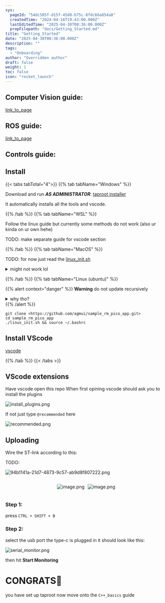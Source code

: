 ```yaml
---
sys:
  pageId: "54dc585f-d15f-45d0-b75c-8fdc66a854a8"
  createdTime: "2024-04-16T19:43:00.000Z"
  lastEditedTime: "2025-04-30T00:36:00.000Z"
  propFilepath: "docs/Getting_Started.md"
title: "Getting_Started"
date: "2025-04-30T00:36:00.000Z"
description: ""
tags:
  - "Onboarding"
author: "Overridden author"
draft: false
weight: 1
toc: false
icon: "rocket_launch"
---
```


## Computer Vision guide:

[link_to_page](86d45bc0-388b-4d26-8848-44f255f73d0e)

## ROS guide:

[link_to_page](3c76c1de-ec8f-46d6-8b0a-294005edc2d5)

## Controls guide:

## Install

{{< tabs tabTotal="4">}}
{{% tab tabName="Windows" %}}

Download and run _**AS ADMINISTRATOR**_: [taproot installer](https://github.com/Thornbots/TeachingFreshies/releases/tag/1.0)

It automatically installs all the tools and vscode.

{{% /tab %}}
{{% tab tabName="WSL" %}}

Follow the linux guide but currently some methods do not work (also ur kinda on ur own hehe)

TODO: make separate guide for vscode section

{{% /tab %}}
{{% tab tabName="MacOS" %}}

TODO: for now just read the [linux_init.sh](https://github.com/agmui/sample_rm_pico_app/blob/main/linux_init.sh)

<details>
<summary>might not work lol</summary>

`brew install libusb pkg-config`

Next install: [vscode](https://code.visualstudio.com/Download)

</details>

{{% /tab %}}
{{% tab tabName="Linux (ubuntu)" %}}

{{% alert context="danger" %}}
**Warning** do not update recursively
<details>
<summary>why tho?</summary>
There are some submodules that may go on for a while (like tinyusb) and I highly
recommend you don't need to get them.
If you want to see what submodules I update just look in `linux_init.sh`
</details>
{{% /alert %}}

```shell
git clone <https://github.com/agmui/sample_rm_pico_app.git>
cd sample_rm_pico_app
./linux_init.sh && source ~/.bashrc
```

## Install VScode

[vscode](https://code.visualstudio.com/Download)

{{% /tab %}}
{{< /tabs >}}

## VScode extensions

Have vscode open this repo
When first opining vscode should ask you to install the plugins

![install_plugins.png](https://prod-files-secure.s3.us-west-2.amazonaws.com/d518164a-d88e-44d1-a4ee-3adb3bd8bce0/89bd30f0-1825-4e77-867b-0a41ce370880/install_plugins.png?X-Amz-Algorithm=AWS4-HMAC-SHA256&X-Amz-Content-Sha256=UNSIGNED-PAYLOAD&X-Amz-Credential=ASIAZI2LB466S6ROIMQG%2F20250616%2Fus-west-2%2Fs3%2Faws4_request&X-Amz-Date=20250616T121643Z&X-Amz-Expires=3600&X-Amz-Security-Token=IQoJb3JpZ2luX2VjEHQaCXVzLXdlc3QtMiJGMEQCIDgVgQj3awwgdQlBzMi%2Bzew%2BslycLg8O92htbcal7pzvAiBTVQPM%2FTC%2BPnpTyS8epgDNePFQk%2Bd6huh1oQCupRX98yr%2FAwhdEAAaDDYzNzQyMzE4MzgwNSIMF53x2t9crtZwAMAxKtwD%2B3wBoI52teyCWh7V6gMyUNfKETp2umjciGJbV1q184E2bIFrHaZhAvyZtFfxLyAqPnyeROTBMxp%2B5rsP0w9ms1NCGboIz69LaNgXyRhq00TT14jdnrIJcNd8vMy2rx9oacvzoaCRszNCE0PN7i4EbMJQvVwZpUJXKW8iwxxvjVVd%2FF%2B2ASUdOrbvKINeXXzapUHtkDuK8EAyOcwaAUyzgpiaN7Skgn%2BqCBcFVD%2F7cN6yWle2laDHKfua0qgM8cY43GNP3w9uYuW%2BhM8asm4xAF8EtmzuXrCVgRU5anVkjhMR9hmnE27rBQJzP%2FlaiiDVbiXAgDjIje4V0FkFUolePkmXFsLMBIruF21DbHDqelrRaz9znYOybDWUCFdDydoo7UdTgo7wc0NumD5Tqb3VDMXnwhvMolmeywcjp0sHaPuVw9XzrdvJ2hsGLbWZDr0%2FLtcXrkhhXm%2FfZTmhIOTT8S%2B4HUzKrjhEPjDwUrZakkmUHQMW%2F5YcKnd9C5z8N9ZoGy7wZdY%2Bi4T3A2BGNO1YintNTNfJOylw8ZZLMfsAIgqle1fnPWdXZgUPAaVf8bmkettA5NGYYyi6sDWyzLG4jEtAwhfLbUzaROahp24e8hCOTjmjlaZO0hwHZGIwxIrAwgY6pgGDMXjBTjWVj%2BwXqGh9HiApBXZH0qwXtS%2BcJsWjrfdqOgF1zggDvMaR9DiUmxY4cBFVHFI7%2F1T6fd2A42HDTYhNkcbhHykVtANwpLGQScWbkXaydJ8%2BlqD5Y6S54TexCz6drrJpseljS4CiiZL4vdXYEtGiKE%2FjP7mMMjZvQpCQzmUkz6PqmUU0HyxEPpk42bEIL3GYHXBFJnWrt0WvRzPdHjiyPxCq&X-Amz-Signature=5a7dec736e060dcd8b0bf24c59a6ffdbab7bcce12119417a7933e2f40ad91d74&X-Amz-SignedHeaders=host&x-amz-checksum-mode=ENABLED&x-id=GetObject)

If not just type `@recommended` here  

![recommended.png](https://prod-files-secure.s3.us-west-2.amazonaws.com/d518164a-d88e-44d1-a4ee-3adb3bd8bce0/61e661e9-5d85-4dfc-be0d-8d2097a5e793/recommended.png?X-Amz-Algorithm=AWS4-HMAC-SHA256&X-Amz-Content-Sha256=UNSIGNED-PAYLOAD&X-Amz-Credential=ASIAZI2LB466S6ROIMQG%2F20250616%2Fus-west-2%2Fs3%2Faws4_request&X-Amz-Date=20250616T121643Z&X-Amz-Expires=3600&X-Amz-Security-Token=IQoJb3JpZ2luX2VjEHQaCXVzLXdlc3QtMiJGMEQCIDgVgQj3awwgdQlBzMi%2Bzew%2BslycLg8O92htbcal7pzvAiBTVQPM%2FTC%2BPnpTyS8epgDNePFQk%2Bd6huh1oQCupRX98yr%2FAwhdEAAaDDYzNzQyMzE4MzgwNSIMF53x2t9crtZwAMAxKtwD%2B3wBoI52teyCWh7V6gMyUNfKETp2umjciGJbV1q184E2bIFrHaZhAvyZtFfxLyAqPnyeROTBMxp%2B5rsP0w9ms1NCGboIz69LaNgXyRhq00TT14jdnrIJcNd8vMy2rx9oacvzoaCRszNCE0PN7i4EbMJQvVwZpUJXKW8iwxxvjVVd%2FF%2B2ASUdOrbvKINeXXzapUHtkDuK8EAyOcwaAUyzgpiaN7Skgn%2BqCBcFVD%2F7cN6yWle2laDHKfua0qgM8cY43GNP3w9uYuW%2BhM8asm4xAF8EtmzuXrCVgRU5anVkjhMR9hmnE27rBQJzP%2FlaiiDVbiXAgDjIje4V0FkFUolePkmXFsLMBIruF21DbHDqelrRaz9znYOybDWUCFdDydoo7UdTgo7wc0NumD5Tqb3VDMXnwhvMolmeywcjp0sHaPuVw9XzrdvJ2hsGLbWZDr0%2FLtcXrkhhXm%2FfZTmhIOTT8S%2B4HUzKrjhEPjDwUrZakkmUHQMW%2F5YcKnd9C5z8N9ZoGy7wZdY%2Bi4T3A2BGNO1YintNTNfJOylw8ZZLMfsAIgqle1fnPWdXZgUPAaVf8bmkettA5NGYYyi6sDWyzLG4jEtAwhfLbUzaROahp24e8hCOTjmjlaZO0hwHZGIwxIrAwgY6pgGDMXjBTjWVj%2BwXqGh9HiApBXZH0qwXtS%2BcJsWjrfdqOgF1zggDvMaR9DiUmxY4cBFVHFI7%2F1T6fd2A42HDTYhNkcbhHykVtANwpLGQScWbkXaydJ8%2BlqD5Y6S54TexCz6drrJpseljS4CiiZL4vdXYEtGiKE%2FjP7mMMjZvQpCQzmUkz6PqmUU0HyxEPpk42bEIL3GYHXBFJnWrt0WvRzPdHjiyPxCq&X-Amz-Signature=a2fa2685a42bd2ec4dd64b7c3bb0366c775d23b502418076c9dab60d52e08743&X-Amz-SignedHeaders=host&x-amz-checksum-mode=ENABLED&x-id=GetObject)

## Uploading

Wire the ST-link according to this:

TODO:

![94b1141a-21d7-4873-9c57-ab9d8f807222.png](https://prod-files-secure.s3.us-west-2.amazonaws.com/d518164a-d88e-44d1-a4ee-3adb3bd8bce0/e5fad17d-ab82-4300-9f4c-505ab4b1202c/94b1141a-21d7-4873-9c57-ab9d8f807222.png?X-Amz-Algorithm=AWS4-HMAC-SHA256&X-Amz-Content-Sha256=UNSIGNED-PAYLOAD&X-Amz-Credential=ASIAZI2LB466S6ROIMQG%2F20250616%2Fus-west-2%2Fs3%2Faws4_request&X-Amz-Date=20250616T121643Z&X-Amz-Expires=3600&X-Amz-Security-Token=IQoJb3JpZ2luX2VjEHQaCXVzLXdlc3QtMiJGMEQCIDgVgQj3awwgdQlBzMi%2Bzew%2BslycLg8O92htbcal7pzvAiBTVQPM%2FTC%2BPnpTyS8epgDNePFQk%2Bd6huh1oQCupRX98yr%2FAwhdEAAaDDYzNzQyMzE4MzgwNSIMF53x2t9crtZwAMAxKtwD%2B3wBoI52teyCWh7V6gMyUNfKETp2umjciGJbV1q184E2bIFrHaZhAvyZtFfxLyAqPnyeROTBMxp%2B5rsP0w9ms1NCGboIz69LaNgXyRhq00TT14jdnrIJcNd8vMy2rx9oacvzoaCRszNCE0PN7i4EbMJQvVwZpUJXKW8iwxxvjVVd%2FF%2B2ASUdOrbvKINeXXzapUHtkDuK8EAyOcwaAUyzgpiaN7Skgn%2BqCBcFVD%2F7cN6yWle2laDHKfua0qgM8cY43GNP3w9uYuW%2BhM8asm4xAF8EtmzuXrCVgRU5anVkjhMR9hmnE27rBQJzP%2FlaiiDVbiXAgDjIje4V0FkFUolePkmXFsLMBIruF21DbHDqelrRaz9znYOybDWUCFdDydoo7UdTgo7wc0NumD5Tqb3VDMXnwhvMolmeywcjp0sHaPuVw9XzrdvJ2hsGLbWZDr0%2FLtcXrkhhXm%2FfZTmhIOTT8S%2B4HUzKrjhEPjDwUrZakkmUHQMW%2F5YcKnd9C5z8N9ZoGy7wZdY%2Bi4T3A2BGNO1YintNTNfJOylw8ZZLMfsAIgqle1fnPWdXZgUPAaVf8bmkettA5NGYYyi6sDWyzLG4jEtAwhfLbUzaROahp24e8hCOTjmjlaZO0hwHZGIwxIrAwgY6pgGDMXjBTjWVj%2BwXqGh9HiApBXZH0qwXtS%2BcJsWjrfdqOgF1zggDvMaR9DiUmxY4cBFVHFI7%2F1T6fd2A42HDTYhNkcbhHykVtANwpLGQScWbkXaydJ8%2BlqD5Y6S54TexCz6drrJpseljS4CiiZL4vdXYEtGiKE%2FjP7mMMjZvQpCQzmUkz6PqmUU0HyxEPpk42bEIL3GYHXBFJnWrt0WvRzPdHjiyPxCq&X-Amz-Signature=0201530c96c9bc03aff33236b04b792ccf16fcff209099d4f3c4a3db7a5e36dc&X-Amz-SignedHeaders=host&x-amz-checksum-mode=ENABLED&x-id=GetObject)

<div style="display: flex;flex-direction: row; column-gap:10px; max-width: 630px;justify-content: center;">
<div>

![image.png](https://prod-files-secure.s3.us-west-2.amazonaws.com/d518164a-d88e-44d1-a4ee-3adb3bd8bce0/210ecb78-1116-4d7b-b9b7-2292f66fa2c2/image.png?X-Amz-Algorithm=AWS4-HMAC-SHA256&X-Amz-Content-Sha256=UNSIGNED-PAYLOAD&X-Amz-Credential=ASIAZI2LB4666NVU6VGP%2F20250616%2Fus-west-2%2Fs3%2Faws4_request&X-Amz-Date=20250616T121645Z&X-Amz-Expires=3600&X-Amz-Security-Token=IQoJb3JpZ2luX2VjEHMaCXVzLXdlc3QtMiJIMEYCIQDoQNmZZR9TtpaT%2B8ue9LcH%2Fz%2BiY8NXL%2BIdBbhDdyV%2BZAIhAJrkAealRCHeFVmFXlXvSeeZfQ78g0pyUOXRukSnCjT1Kv8DCFwQABoMNjM3NDIzMTgzODA1IgwxIZNPWQwsjxdBvAcq3AOQuabXjZYdaQ5ln%2BDKgU6Ilt%2BKEGgA5SvhAU2bLLlXy%2FDDstdbPv817XZtfmClIArFiM%2FOWcczD148DpYNMzAHp7Rw%2Byh0LlVsfblSftLvxi6y6oH59Zd6L%2FNg7%2ByrMwg45tMBJPG5LBAkc3jDYcB0ACSGwrQur4YheeSQG5ZB2VTp5G2piYxpqmXImM3wWAjyT7hzcWBgmup8880aASfdV%2BDkB8P4RS3c9pHf%2FyUOg2pTsbzpMbRLF9nDrfH9A1lrZGrsYjrXpjftb%2BYRgUBcbotYCaceBoR3b0pRUVZC4doZdfDM3b8jcC%2FEB2eVMtoGXMwIW9Bw2JDX7nyLPtGQZ9JF8%2BO420y6ITOnEQUrwxkmV0hae9PMyhupc%2B171n0wCUWmwKTjalPEahXzcp5rEtlqM2FcIwRxHUOYvYwP188sRxT3oqFT%2BDA52bS%2By1hU0wZ0qGBRwSWW2UQUK35ITfh823Xr7xOp%2BGtiBtVfUALLvCjZgAOGraJiYYfnnohXO%2FE3iC7iFmLllzqS2qsaLKTqB20fYkVKai4AuylHD6LmVj8O7vTluTW3w6k9AfciiAMOF%2BGRt2VzoqYWm3W7QAVhM6%2BwPwjGSAwSNEbo9Nbr7Ml7NO%2BNTpLYEjDa47%2FCBjqkAcDOrlvuUpzse3bA1lxt2ei%2Fv9Nh900RxjNq0JtUxgEGo%2Fve2TiCODLJXwEWoROKhCq6%2BCgewXriXgOc5cxG9I9hNk9rWjSHB3zeJuVgnk%2FaqYHTs3E2tcnol45G4ZkxOD5Ms82lMp0BT5NHUBi%2FDLY8DpX40y545CYGKYGFwSjcvLGLaIUPo1p7dL2e5wnsNt5EJ0uydeE380WYcLDS6%2B836txD&X-Amz-Signature=979b499c3d2bc8fea4a85938a3b17f81a13f719b9b2c3cbc134feb24eac1a3a2&X-Amz-SignedHeaders=host&x-amz-checksum-mode=ENABLED&x-id=GetObject)

</div>
<div>

![image.png](https://prod-files-secure.s3.us-west-2.amazonaws.com/d518164a-d88e-44d1-a4ee-3adb3bd8bce0/33a0fd0f-8ca6-4a86-8e09-26e95ded1fff/image.png?X-Amz-Algorithm=AWS4-HMAC-SHA256&X-Amz-Content-Sha256=UNSIGNED-PAYLOAD&X-Amz-Credential=ASIAZI2LB466W2LFJ7SS%2F20250616%2Fus-west-2%2Fs3%2Faws4_request&X-Amz-Date=20250616T121645Z&X-Amz-Expires=3600&X-Amz-Security-Token=IQoJb3JpZ2luX2VjEHMaCXVzLXdlc3QtMiJHMEUCIEiPYVOUThT4KxNYVrmazSSuq6HYABMvIRlYl7%2BU8OWuAiEAxVsns%2F%2BzoMITGFWkRorbnjAJ%2BTf2A9bErsm5RhXmtS8q%2FwMIXBAAGgw2Mzc0MjMxODM4MDUiDMGsGgoSvgLKt7KD4yrcAxOa3iRE0DqD78VU8rcIGD3NlFdndYGwmganMpnI8Q9MkhUmBYW7dPo7fj8U0az6c5Nfdjxfnwnnjf44EGgrnbvPUdrRC3nR4GkFbMADJAK019LagNMztEH4Fy7eeQCjCHJ7obEsCBDgpWtOh4kDbUJ7Asv3o6k5PFEdURbQXPwcepXAHj%2BkQQ0vEehzVM%2FCKLOzBEEiMgg%2B5lLNyFX%2BARs6koLp9xsydcRIeJo70WDaf7D%2F838lTCV9wPVCQEygIFwoVDWSqoQU5H8gM8tKlYzpr2V7UwsVBz75bpnp1HT5p8SOcY8OTo46c4JU5kbRkxm8lPOo2PwTeHocVSNJZdOhQpE9u90oCUwO9Bk80oLao0EANTZlVEtFolcxVXt7CH6vv9JFIiB%2FJWkva3JPF3IsuB4W4I8VaB4fIi3mMDuVtVtBsFYDZkYXpcVNtzjs59XoO2fqMvStVqvVtcF%2ByneMU64XJAXcWsEeR8ZGAzELzrHZq1z1yFB%2F9qbOVNVLYrxYdY9Cdead3ZXPcbHs4rePj8U%2BnYon4P2f6kUjcD%2BHja0D0LxAYMy0yunP8IZJxXB1I0JwmOiF9Tr5Yc3FJyLhYteQwaIfQsDyrpar1hmLozeJZLjuyfqRaDIzMLfjv8IGOqUBtoPwYXFw7fedq4AEG8letePevOj5Mthg81EUY0QPaIGUi5CaeEhV7raJA1vgYDIFFRzjMqWoW4E0kqhCBdBawgN%2BNUnJ3%2B1Pquaxbx%2BPF3slOh80LdrGgYzl%2BKOKIrjEbJURmT1siXpF0SmFI4gmwtL1V6m9v0WREEnX90yh7ZitJVpnlzASc8l9qc2X6dcCWrt0pAANyGROxI%2BTh6lJrBNuxmRJ&X-Amz-Signature=4f0917765b2523c73a423dffafef63051b0d76e3d03fbb6d241c5cece37be58e&X-Amz-SignedHeaders=host&x-amz-checksum-mode=ENABLED&x-id=GetObject)

</div>
</div>

### Step 1:

press `CTRL + SHIFT + B`

### Step 2:

select the usb port the type-c is plugged in it should look like this:

![serial_monitor.png](https://prod-files-secure.s3.us-west-2.amazonaws.com/d518164a-d88e-44d1-a4ee-3adb3bd8bce0/f03f4774-05d4-4393-b6a0-d5efb6d315ab/serial_monitor.png?X-Amz-Algorithm=AWS4-HMAC-SHA256&X-Amz-Content-Sha256=UNSIGNED-PAYLOAD&X-Amz-Credential=ASIAZI2LB466S6ROIMQG%2F20250616%2Fus-west-2%2Fs3%2Faws4_request&X-Amz-Date=20250616T121643Z&X-Amz-Expires=3600&X-Amz-Security-Token=IQoJb3JpZ2luX2VjEHQaCXVzLXdlc3QtMiJGMEQCIDgVgQj3awwgdQlBzMi%2Bzew%2BslycLg8O92htbcal7pzvAiBTVQPM%2FTC%2BPnpTyS8epgDNePFQk%2Bd6huh1oQCupRX98yr%2FAwhdEAAaDDYzNzQyMzE4MzgwNSIMF53x2t9crtZwAMAxKtwD%2B3wBoI52teyCWh7V6gMyUNfKETp2umjciGJbV1q184E2bIFrHaZhAvyZtFfxLyAqPnyeROTBMxp%2B5rsP0w9ms1NCGboIz69LaNgXyRhq00TT14jdnrIJcNd8vMy2rx9oacvzoaCRszNCE0PN7i4EbMJQvVwZpUJXKW8iwxxvjVVd%2FF%2B2ASUdOrbvKINeXXzapUHtkDuK8EAyOcwaAUyzgpiaN7Skgn%2BqCBcFVD%2F7cN6yWle2laDHKfua0qgM8cY43GNP3w9uYuW%2BhM8asm4xAF8EtmzuXrCVgRU5anVkjhMR9hmnE27rBQJzP%2FlaiiDVbiXAgDjIje4V0FkFUolePkmXFsLMBIruF21DbHDqelrRaz9znYOybDWUCFdDydoo7UdTgo7wc0NumD5Tqb3VDMXnwhvMolmeywcjp0sHaPuVw9XzrdvJ2hsGLbWZDr0%2FLtcXrkhhXm%2FfZTmhIOTT8S%2B4HUzKrjhEPjDwUrZakkmUHQMW%2F5YcKnd9C5z8N9ZoGy7wZdY%2Bi4T3A2BGNO1YintNTNfJOylw8ZZLMfsAIgqle1fnPWdXZgUPAaVf8bmkettA5NGYYyi6sDWyzLG4jEtAwhfLbUzaROahp24e8hCOTjmjlaZO0hwHZGIwxIrAwgY6pgGDMXjBTjWVj%2BwXqGh9HiApBXZH0qwXtS%2BcJsWjrfdqOgF1zggDvMaR9DiUmxY4cBFVHFI7%2F1T6fd2A42HDTYhNkcbhHykVtANwpLGQScWbkXaydJ8%2BlqD5Y6S54TexCz6drrJpseljS4CiiZL4vdXYEtGiKE%2FjP7mMMjZvQpCQzmUkz6PqmUU0HyxEPpk42bEIL3GYHXBFJnWrt0WvRzPdHjiyPxCq&X-Amz-Signature=a48987f7527dae457365c03ea073ffeb952ba529dcf53b618b82d88425e662d6&X-Amz-SignedHeaders=host&x-amz-checksum-mode=ENABLED&x-id=GetObject)

then hit **Start Monitoring**

# CONGRATS🎉

you have set up taproot now move onto the `C++_basics` guide
